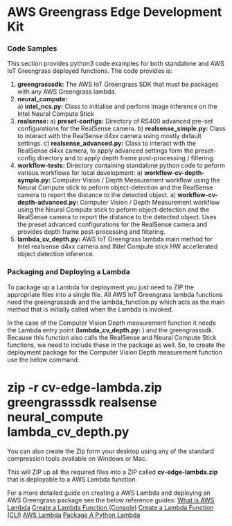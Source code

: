 # AWS Greengrass Edge Development Kit

### Code Samples
This section provides python3 code examples for both standalone and AWS IoT Greengrass deployed functions. The code provides is:
1) **greengrasssdk:** The AWS IoT Greengrass SDK that must be packages with any AWS Greengrass lambda.
1) **neural_compute:**  
    a) **intel_ncs.py:** Class to initialise and perform image inference on the Intel Neural Compute Stick
1) **realsense:**
    a) **preset-configs:** Directory of RS400 advanced pre-set configurations for the RealSense camera.
    b) **realsense_simple.py:** Class to interact with the RealSense d4xx camera using mostly default settings.
    c) **realsense_advanced.py:** Class to interact with the RealSense d4xx camera, to apply advanced settings form the preset-config directory and to apply depth frame post-processing / filtering.
1) **workflow-tests:** Directory containing standalone python code to peform various workflows for local development:
    a) **workflow-cv-depth-symple.py:** Computer Vision / Depth Measurement workflow using the Neural Compute stick to peform object-detection and the RealSense camera to report the distance to the detected object.
    a) **workflow-cv-depth-advanced.py:** Computer Vision / Depth Measurement workflow using the Neural Compute stick to peform object-detection and the RealSense camera to report the distance to the detected object. Uses the preset advanced configurations for the RealSense camera and provides depth frame post-processing and filtering.
1) **lambda_cv_depth.py:** AWS IoT Greengrass lambda main method for Intel realsense d4xx camera and INtel Compute stick HW accellerated object detection inference. 

### Packaging and Deploying a Lambda

To package up a Lambda for deployment you just need to ZIP the appropriate files into a single file. All AWS IoT Greengrass lambda functions need the greengrasssdk and the lambda_function.py which acts as the main method that is initially called when the Lambda is invoked. 

In the case of the Computer Vision Depth measurement function it needs the Lambda entry point (**lambda_cv_depth.py:** ) and the greengrasssdk. Because this function also calls the RealSense and Neural Compute Stick functions, we need to include these in the package as well. So, to create the deployment package for the Computer Vision Depth measurement function use the below command:

# zip -r cv-edge-lambda.zip greengrasssdk realsense neural_compute lambda_cv_depth.py

You can also create the Zip form your desktop using any of the standard compression tools available on Windows or Mac. 

This will ZIP up all the required files into a ZIP called **cv-edge-lambda.zip** that is deployable to a AWS Lambda function. 

For a more detailed guide on creating a AWS Lambda and deploying an AWS Greengrass package see the below reference guides:
[What is AWS Lambda](https://docs.aws.amazon.com/lambda/latest/dg/welcome.html)
[Create a Lambda Function (Console)](https://docs.aws.amazon.com/lambda/latest/dg/getting-started-create-function.html)
[Create a Lambda Function (CLI)](https://docs.aws.amazon.com/lambda/latest/dg/gettingstarted-awscli.html)
[AWS Lambda](https://aws.amazon.com/lambda/)
[Package A Python Lambda](https://docs.aws.amazon.com/lambda/latest/dg/python-package.html)

